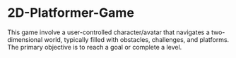 # 2D-Platformer-Game
This game involve a user-controlled character/avatar that navigates a two-dimensional world, typically filled with obstacles, challenges, and platforms. The primary objective is to reach a goal or complete a level.
